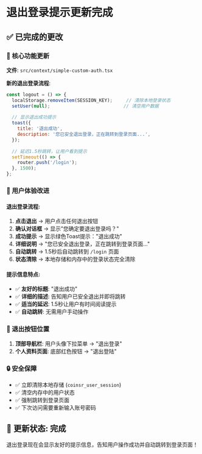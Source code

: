 # 退出登录提示更新完成

## ✅ 已完成的更改

### 🔧 核心功能更新
**文件**: `src/context/simple-custom-auth.tsx`

**新的退出登录流程**:
```javascript
const logout = () => {
  localStorage.removeItem(SESSION_KEY);     // 清除本地登录状态
  setUser(null);                           // 清空用户数据
  
  // 显示退出成功提示
  toast({
    title: '退出成功',
    description: '您已安全退出登录，正在跳转到登录页面...',
  });
  
  // 延迟1.5秒跳转，让用户看到提示
  setTimeout(() => {
    router.push('/login');
  }, 1500);
};
```

### 📱 用户体验改进

#### **退出登录流程**:
1. **点击退出** → 用户点击任何退出按钮
2. **确认对话框** → 显示"您确定要退出登录吗？"
3. **成功提示** → 显示绿色Toast提示："退出成功"
4. **详细说明** → "您已安全退出登录，正在跳转到登录页面..."
5. **自动跳转** → 1.5秒后自动跳转到 `/login` 页面
6. **状态清除** → 本地存储和内存中的登录状态完全清除

#### **提示信息特点**:
- ✅ **友好的标题**: "退出成功"
- ✅ **详细的描述**: 告知用户已安全退出并即将跳转
- ✅ **适当的延迟**: 1.5秒让用户有时间阅读提示
- ✅ **自动跳转**: 无需用户手动操作

### 🎯 退出按钮位置
1. **顶部导航栏**: 用户头像下拉菜单 → "退出登录"
2. **个人资料页面**: 底部红色按钮 → "退出登陆"

### 🔒 安全保障
- ✅ 立即清除本地存储 (`coinsr_user_session`)
- ✅ 清空内存中的用户状态
- ✅ 强制跳转到登录页面
- ✅ 下次访问需要重新输入账号密码

## 🎉 更新状态: 完成

退出登录现在会显示友好的提示信息，告知用户操作成功并自动跳转到登录页面！
